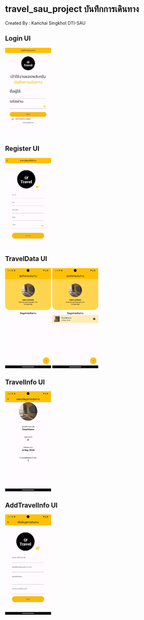 # travel_sau_project บันทึกการเดินทาง

Created By : Kanchai Singkhot DTI-SAU

## Login UI

<img src="https://github.com/6552410005/travel_sau_project/blob/main/assets/images/LoginUI.png?raw=true" width="150px">

<br>

## Register UI
<img src="https://github.com/6552410005/travel_sau_project/blob/main/assets/images/RegisterUI.png?raw=true" width="150px">

<br>

## TravelData UI
<tr>
<img src="https://github.com/6552410005/travel_sau_project/blob/main/assets/images/TraveldataUI.png?raw=true" width="150px">

<img src="https://github.com/6552410005/travel_sau_project/blob/main/assets/images/TraveldataUI2.png?raw=true" width="150px">
</tr>
<br>

## TravelInfo UI

<img src="https://github.com/6552410005/travel_sau_project/blob/main/assets/images/TravelInfoUI.png?raw=true" width="150px">

<br>

## AddTravelInfo UI
<img src="https://github.com/6552410005/travel_sau_project/blob/main/assets/images/AddTravelUI.png?raw=true" width="150px">
